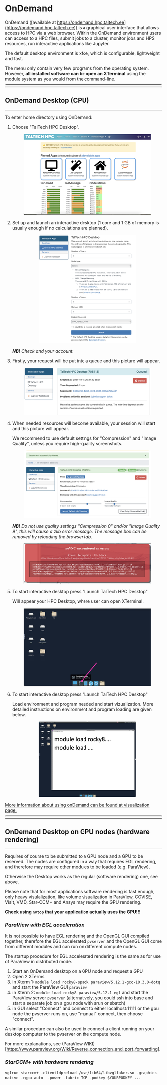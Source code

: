 # OnDemand

OnDemand ([available at https://ondemand.hpc.taltech.ee](https://ondemand.hpc.taltech.ee)) is a graphical user interface that allows access to HPC via a web browser. Within the OnDemand environment users can access to a HPC files, submit jobs to a cluster, monitor jobs and HPS resources, run interactive applications like Jupyter.  

The default desktop environment is xfce, which is configurable, lightweight and fast.

The menu only contain very few programs from the operating system. However, **all installed software can be open an XTerminal** using the module system as you would from the command-line. 

<br>
<hr style="margin-right: 0px; margin-bottom: 4px; margin-left: 0px; margin-top: -24px; border:2px solid  #d9d9d9 "></hr>
<hr style="margin: 4px 0px; border:1px solid  #d9d9d9 "></hr>

## OnDemand Desktop (CPU)

---

To enter home directory using OnDemand:

1. Choose "TalTech HPC Desktop". 

    <div style="width:85%; height:!85%; margin-left: auto; margin-right: auto;"> 

    ![ondemand-1](visualization/ondemand-1.png)

    </div>

2. Set up and launch an interactive desktop (1 core and 1 GB of memory is usually enough if no calculations are planned).

    <div style="width:65%; height:!65%; margin-left: auto; margin-right: auto;"> 

    ![ondemand-2](visualization/ondemand-2.png)

    </div>

    ***NB!*** _Check and your account._ 

3. Firstly, your request will be put into a queue and this picture will appear. 

    <div style="width:85%; height:!85%; margin-left: auto; margin-right: auto;"> 

    ![ondemand-3](visualization/ondemand-3.png)

    </div>

4. When needed resources will become available, your session will start and this picture will appear. 

    We recommend to use default settings for "Compression" and "Image Quality", unless you require high-quality screenshots.

    <div style="width:85%; height:!85%; margin-left: auto; margin-right: auto;"> 

    ![ondemand-4](visualization/ondemand-4.png)

    </div>

    ***NB!*** _Do not use quality settings "Compression 0" and/or "Image Quality 9", this will cause a zlib error message. The message box can be removed by reloading the browser tab._ 

    <div style="width:85%; height:!85%; margin-left: auto; margin-right: auto;"> 

    ![error](visualization/ondemand-zlib-error.png)

    </div>


5. To start interactive desktop press "Launch TalTech HPC Desktop"

    Will appear your HPC Desktop, where user can open XTerminal.

    <div style="width:85%; height:!85%; margin-left: auto; margin-right: auto;"> 

    ![ondemand-5](visualization/ondemand-5.png)

    </div>

5. To start interactive desktop press "Launch TalTech HPC Desktop"

    Load environment and program needed and start vizualization. More detailed instructions on environment and program loading are given below. 

    <div style="width:65%; height:!65%; margin-left: auto; margin-right: auto;"> 

    ![ondemand-6](visualization/ondemand-6.png)

    </div>

[More information about using onDemand can be found at visualization page.](/visualization.md)

<br>
<hr style="margin-right: 0px; margin-bottom: 4px; margin-left: 0px; margin-top: -24px; border:2px solid  #d9d9d9 "></hr>
<hr style="margin: 4px 0px; border:1px solid  #d9d9d9 "></hr>

## OnDemand Desktop on GPU nodes (hardware rendering)

---

Requires of course to be submitted to a GPU node and a GPU to be reserved. The nodes are configured in a way that requires EGL rendering, and therefore may require other modules to be loaded (e.g. ParaView).

Otherwise the Desktop works as the regular (software rendering) one, see above.

Please note that for most applications software rendering is fast enough, only heavy visulalization, like volume visualization in ParaView, COVISE, VisIt, VMD, Star-CCM+ and Ansys may require the GPU rendering.


**Check using `nvtop` that your application actually uses the GPU!!!**




### _ParaView with EGL acceleration_

It is not possible to have EGL rendering and the OpenGL GUI compiled together, therefore the EGL accelerated `pvserver` and the OpenGL GUI come from different modules and can run on different compute nodes.

The startup procedure for EGL accelerated rendering is the same as for use of ParaView in distributed mode.

1. Start an OnDemand desktop on a GPU node and request a GPU
2. Open 2 XTerms
3. in Xterm 1: `module load rocky8-spack paraview/5.12.1-gcc-10.3.0-dotq` and start the ParaView GUI `paraview`
4. in Xterm 2: `module load rocky8 paraview/5.12.1-egl` and start the ParaView server `pvserver` (alternatively, you could ssh into base and start a separate job on a gpu node with srun or sbatch)
5. in GUI select "Connect" and connect to either localhost:11111 or the gpu node the pvserver runs on, use "manual" connect, then choose "connect".

A similar procedure can also be used to connect a client running on your desktop computer to the pvserver on the compute node.

For more explanations, see (ParaView WIKI)[https://www.paraview.org/Wiki/Reverse_connection_and_port_forwarding].


### _StarCCM+ with hardware rendering_

    vglrun starccm+ -clientldpreload /usr/lib64/libvglfaker.so -graphics native -rgpu auto  -power -fabric TCP -podkey $YOURPODKEY ...


<br>
<br>


